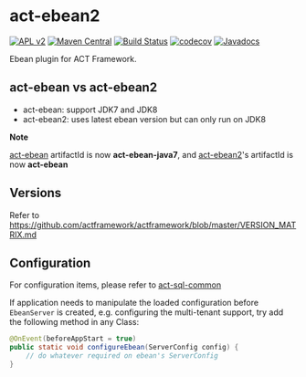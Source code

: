 # act-ebean2

[![APL v2](https://img.shields.io/badge/license-Apache%202-blue.svg)](http://www.apache.org/licenses/LICENSE-2.0.html) 
[![Maven Central](https://img.shields.io/maven-central/v/org.actframework/act-ebean2.svg)](http://search.maven.org/#search%7Cga%7C1%7Ca%3A%22act-ebean2%22)
[![Build Status](https://travis-ci.org/actframework/act-ebean2.svg?branch=master)](https://travis-ci.org/actframework/act-ebean2)
[![codecov](https://codecov.io/gh/actframework/act-ebean2/branch/master/graph/badge.svg)](https://codecov.io/gh/actframework/act-ebean2)
[![Javadocs](http://www.javadoc.io/badge/org.actframework/act-ebean2.svg?color=blue)](http://www.javadoc.io/doc/org.actframework/act-ebean2)


Ebean plugin for ACT Framework. 

## act-ebean vs act-ebean2

* act-ebean: support JDK7 and JDK8
* act-ebean2: uses latest ebean version but can only run on JDK8

**Note** 

[act-ebean](https://github.com/actframework/act-ebean) artifactId is now **act-ebean-java7**, and [act-ebean2](https://github.com/actframework/act-ebean2/)'s artifactId is now **act-ebean**
 
## Versions

Refer to https://github.com/actframework/actframework/blob/master/VERSION_MATRIX.md

## Configuration

For configuration items, please refer to [act-sql-common](https://github.com/actframework/act-sql-common)

If application needs to manipulate the loaded configuration before `EbeanServer` is created, e.g. configuring the multi-tenant support, try add the following method in any Class:
 
```java
@OnEvent(beforeAppStart = true)
public static void configureEbean(ServerConfig config) {
    // do whatever required on ebean's ServerConfig
}
```
